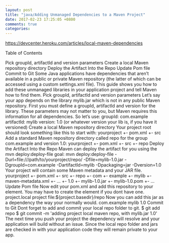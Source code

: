 ```yaml
---
layout: post
title: "java/Adding Unmanaged Dependencies to a Maven Project"
date: 2017-02-23 17:25:05 +0800
comments: true
categories: 
---
```

https://devcenter.heroku.com/articles/local-maven-dependencies

Table of Contents

Pick groupId, artifactId and version parameters
Create a local Maven repository directory
Deploy the Artifact Into the Repo
Update Pom file
Commit to Git
Some Java applications have dependencies that aren’t available in a public or private Maven repository (the latter of which can be accessed using a custom settings.xml file). This guide shows you how to add these unmanaged libraries in your application project and tell Maven how to find them.
Pick groupId, artifactId and version parameters
Let’s say your app depends on the library mylib.jar which is not in any public Maven repository. First you must define a groupId, artifactId and version for the library. These parameters may not matter to you, but Maven requires this information for all dependencies.
So let’s use:
groupId: com.example
artifactId: mylib
version: 1.0 (or whatever version your lib is, if you have it versioned)
Create a local Maven repository directory
Your project root should look something like this to start with:
yourproject
+- pom.xml
+- src
Add a standard Maven repository directory called repo for the group com.example and version 1.0:
yourproject
+- pom.xml
+- src
+- repo
Deploy the Artifact Into the Repo
Maven can deploy the artifact for you using the mvn deploy:deploy-file goal:
mvn deploy:deploy-file -Durl=file:///path/to/yourproject/repo/ -Dfile=mylib-1.0.jar -DgroupId=com.example -DartifactId=mylib -Dpackaging=jar -Dversion=1.0
Your project will contain some Maven metadata and your JAR file.
yourproject
+- pom.xml
+- src
+- repo
   +- com
      +- example
         +- mylib
            +- maven-metadata.xml
            +- ...
            +- 1.0
               +- mylib-1.0.jar
               +- mylib-1.0.pom
               +- ...
Update Pom file
Now edit your pom.xml and add this repository to your <repositories/> element. You may have to create the <repositories/> element if you dont have one.
<repositories>
    <!--other repositories if any-->
    <repository>
        <id>project.local</id>
        <name>project</name>
        <url>file:${project.basedir}/repo</url>
    </repository>
</repositories>
Now you can add this jar as a dependency the way your normally would.
<dependency>
    <groupId>com.example</groupId>
    <artifactId>mylib</artifactId>
    <version>1.0</version>
</dependency>
Commit to Git
Dont forget to add and commit your local repo folder to git.
$ git add repo
$ git commit -m 'adding project local maven repo, with mylib.jar 1.0'
The next time you push your project the dependency will resolve and your application will build without an issue. Since the local repo folder and jars are checked in with your application code they will remain private to your app.